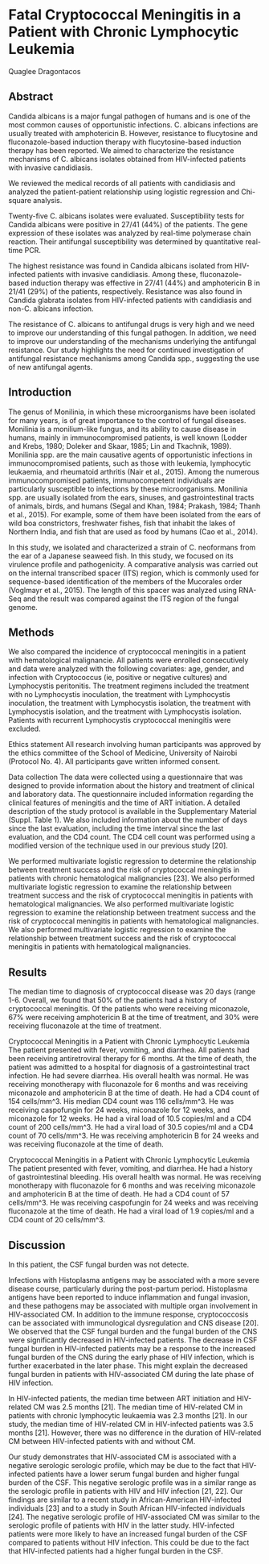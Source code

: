 # Fatal Cryptococcal Meningitis in a Patient with Chronic Lymphocytic Leukemia
Quaglee Dragontacos


## Abstract
Candida albicans is a major fungal pathogen of humans and is one of the most common causes of opportunistic infections. C. albicans infections are usually treated with amphotericin B. However, resistance to flucytosine and fluconazole-based induction therapy with flucytosine-based induction therapy has been reported. We aimed to characterize the resistance mechanisms of C. albicans isolates obtained from HIV-infected patients with invasive candidiasis.

We reviewed the medical records of all patients with candidiasis and analyzed the patient-patient relationship using logistic regression and Chi-square analysis.

Twenty-five C. albicans isolates were evaluated. Susceptibility tests for Candida albicans were positive in 27/41 (44%) of the patients. The gene expression of these isolates was analyzed by real-time polymerase chain reaction. Their antifungal susceptibility was determined by quantitative real-time PCR.

The highest resistance was found in Candida albicans isolated from HIV-infected patients with invasive candidiasis. Among these, fluconazole-based induction therapy was effective in 27/41 (44%) and amphotericin B in 21/41 (29%) of the patients, respectively. Resistance was also found in Candida glabrata isolates from HIV-infected patients with candidiasis and non-C. albicans infection.

The resistance of C. albicans to antifungal drugs is very high and we need to improve our understanding of this fungal pathogen. In addition, we need to improve our understanding of the mechanisms underlying the antifungal resistance. Our study highlights the need for continued investigation of antifungal resistance mechanisms among Candida spp., suggesting the use of new antifungal agents.


## Introduction
The genus of Monilinia, in which these microorganisms have been isolated for many years, is of great importance to the control of fungal diseases. Monilinia is a monilium-like fungus, and its ability to cause disease in humans, mainly in immunocompromised patients, is well known (Lodder and Krebs, 1980; Doleker and Skaar, 1985; Lin and Tkachnik, 1989). Monilinia spp. are the main causative agents of opportunistic infections in immunocompromised patients, such as those with leukemia, lymphocytic leukaemia, and rheumatoid arthritis (Nair et al., 2015). Among the numerous immunocompromised patients, immunocompetent individuals are particularly susceptible to infections by these microorganisms. Monilinia spp. are usually isolated from the ears, sinuses, and gastrointestinal tracts of animals, birds, and humans (Segal and Khan, 1984; Prakash, 1984; Thanh et al., 2015). For example, some of them have been isolated from the ears of wild boa constrictors, freshwater fishes, fish that inhabit the lakes of Northern India, and fish that are used as food by humans (Cao et al., 2014).

In this study, we isolated and characterized a strain of C. neoformans from the ear of a Japanese seaweed fish. In this study, we focused on its virulence profile and pathogenicity. A comparative analysis was carried out on the internal transcribed spacer (ITS) region, which is commonly used for sequence-based identification of the members of the Mucorales order (Voglmayr et al., 2015). The length of this spacer was analyzed using RNA-Seq and the result was compared against the ITS region of the fungal genome.


## Methods
We also compared the incidence of cryptococcal meningitis in a patient with hematological malignancie. All patients were enrolled consecutively and data were analyzed with the following covariates: age, gender, and infection with Cryptococcus (ie, positive or negative cultures) and Lymphocystis peritonitis. The treatment regimens included the treatment with no Lymphocystis inoculation, the treatment with Lymphocystis inoculation, the treatment with Lymphocystis isolation, the treatment with Lymphocystis isolation, and the treatment with Lymphocystis isolation. Patients with recurrent Lymphocystis cryptococcal meningitis were excluded.

Ethics statement
All research involving human participants was approved by the ethics committee of the School of Medicine, University of Nairobi (Protocol No. 4). All participants gave written informed consent.

Data collection
The data were collected using a questionnaire that was designed to provide information about the history and treatment of clinical and laboratory data. The questionnaire included information regarding the clinical features of meningitis and the time of ART initiation. A detailed description of the study protocol is available in the Supplementary Material (Suppl. Table 1). We also included information about the number of days since the last evaluation, including the time interval since the last evaluation, and the CD4 count. The CD4 cell count was performed using a modified version of the technique used in our previous study [20].

We performed multivariate logistic regression to determine the relationship between treatment success and the risk of cryptococcal meningitis in patients with chronic hematological malignancies [23]. We also performed multivariate logistic regression to examine the relationship between treatment success and the risk of cryptococcal meningitis in patients with hematological malignancies. We also performed multivariate logistic regression to examine the relationship between treatment success and the risk of cryptococcal meningitis in patients with hematological malignancies. We also performed multivariate logistic regression to examine the relationship between treatment success and the risk of cryptococcal meningitis in patients with hematological malignancies.


## Results
The median time to diagnosis of cryptococcal disease was 20 days (range 1-6. Overall, we found that 50% of the patients had a history of cryptococcal meningitis. Of the patients who were receiving miconazole, 67% were receiving amphotericin B at the time of treatment, and 30% were receiving fluconazole at the time of treatment.

Cryptococcal Meningitis in a Patient with Chronic Lymphocytic Leukemia
The patient presented with fever, vomiting, and diarrhea. All patients had been receiving antiretroviral therapy for 6 months. At the time of death, the patient was admitted to a hospital for diagnosis of a gastrointestinal tract infection. He had severe diarrhea. His overall health was normal. He was receiving monotherapy with fluconazole for 6 months and was receiving miconazole and amphotericin B at the time of death. He had a CD4 count of 154 cells/mm^3. His median CD4 count was 116 cells/mm^3. He was receiving caspofungin for 24 weeks, miconazole for 12 weeks, and miconazole for 12 weeks. He had a viral load of 10.5 copies/ml and a CD4 count of 200 cells/mm^3. He had a viral load of 30.5 copies/ml and a CD4 count of 70 cells/mm^3. He was receiving amphotericin B for 24 weeks and was receiving fluconazole at the time of death.

Cryptococcal Meningitis in a Patient with Chronic Lymphocytic Leukemia
The patient presented with fever, vomiting, and diarrhea. He had a history of gastrointestinal bleeding. His overall health was normal. He was receiving monotherapy with fluconazole for 6 months and was receiving miconazole and amphotericin B at the time of death. He had a CD4 count of 57 cells/mm^3. He was receiving caspofungin for 24 weeks and was receiving fluconazole at the time of death. He had a viral load of 1.9 copies/ml and a CD4 count of 20 cells/mm^3.


## Discussion
In this patient, the CSF fungal burden was not detecte.

Infections with Histoplasma antigens may be associated with a more severe disease course, particularly during the post-partum period. Histoplasma antigens have been reported to induce inflammation and fungal invasion, and these pathogens may be associated with multiple organ involvement in HIV-associated CM. In addition to the immune response, cryptococcosis can be associated with immunological dysregulation and CNS disease [20]. We observed that the CSF fungal burden and the fungal burden of the CNS were significantly decreased in HIV-infected patients. The decrease in CSF fungal burden in HIV-infected patients may be a response to the increased fungal burden of the CNS during the early phase of HIV infection, which is further exacerbated in the later phase. This might explain the decreased fungal burden in patients with HIV-associated CM during the late phase of HIV infection.

In HIV-infected patients, the median time between ART initiation and HIV-related CM was 2.5 months [21]. The median time of HIV-related CM in patients with chronic lymphocytic leukaemia was 2.3 months [21]. In our study, the median time of HIV-related CM in HIV-infected patients was 3.5 months [21]. However, there was no difference in the duration of HIV-related CM between HIV-infected patients with and without CM.

Our study demonstrates that HIV-associated CM is associated with a negative serologic serologic profile, which may be due to the fact that HIV-infected patients have a lower serum fungal burden and higher fungal burden of the CSF. This negative serologic profile was in a similar range as the serologic profile in patients with HIV and HIV infection [21, 22]. Our findings are similar to a recent study in African-American HIV-infected individuals [23] and to a study in South African HIV-infected individuals [24]. The negative serologic profile of HIV-associated CM was similar to the serologic profile of patients with HIV in the latter study. HIV-infected patients were more likely to have an increased fungal burden of the CSF compared to patients without HIV infection. This could be due to the fact that HIV-infected patients had a higher fungal burden in the CSF.
